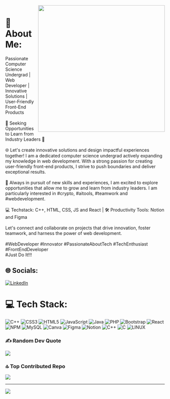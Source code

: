 <img align="right" width="400" src="https://user-images.githubusercontent.com/55389276/140866485-8fb1c876-9a8f-4d6a-98dc-08c4981eaf70.gif">

# 💫 About Me:
Passionate Computer Science Undergrad | Web Developer | Innovative Solutions | User-Friendly Front-End Products<br><br>🚀 Seeking Opportunities to Learn from Industry Leaders 🌟<br><br>🌐 Let's create innovative solutions and design impactful experiences together! I am a dedicated computer science undergrad actively expanding my knowledge in web development. With a strong passion for creating user-friendly front-end products, I strive to push boundaries and deliver exceptional results.<br><br>🌱 Always in pursuit of new skills and experiences, I am excited to explore opportunities that allow me to grow and learn from industry leaders. I am particularly interested in #crypto, #aitools, #teamwork and #webdevelopment.<br><br>💻 Techstack: C++, HTML, CSS, JS and React | 🛠️ Productivity Tools: Notion and Figma<br><br>Let's connect and collaborate on projects that drive innovation, foster teamwork, and harness the power of web development. <br><br>#WebDeveloper #Innovator #PassionateAboutTech #TechEnthusiast #FrontEndDeveloper<br>#Just Do It!!!


## 🌐 Socials:
[![LinkedIn](https://img.shields.io/badge/LinkedIn-%230077B5.svg?logo=linkedin&logoColor=white)](https://linkedin.com/in/utkarsh-sah) 

# 💻 Tech Stack:
![C++](https://img.shields.io/badge/c++-%2300599C.svg?style=flat&logo=c%2B%2B&logoColor=white) ![CSS3](https://img.shields.io/badge/css3-%231572B6.svg?style=flat&logo=css3&logoColor=white) ![HTML5](https://img.shields.io/badge/html5-%23E34F26.svg?style=flat&logo=html5&logoColor=white) ![JavaScript](https://img.shields.io/badge/javascript-%23323330.svg?style=flat&logo=javascript&logoColor=%23F7DF1E) ![Java](https://img.shields.io/badge/java-%23ED8B00.svg?style=flat&logo=java&logoColor=white) ![PHP](https://img.shields.io/badge/php-%23777BB4.svg?style=flat&logo=php&logoColor=white) ![Bootstrap](https://img.shields.io/badge/bootstrap-%23563D7C.svg?style=flat&logo=bootstrap&logoColor=white) ![React](https://img.shields.io/badge/react-%2320232a.svg?style=flat&logo=react&logoColor=%2361DAFB) ![NPM](https://img.shields.io/badge/NPM-%23000000.svg?style=flat&logo=npm&logoColor=white) ![MySQL](https://img.shields.io/badge/mysql-%2300f.svg?style=flat&logo=mysql&logoColor=white) ![Canva](https://img.shields.io/badge/Canva-%2300C4CC.svg?style=flat&logo=Canva&logoColor=white) 	![Figma](https://img.shields.io/badge/figma-%23F24E1E.svg?style=flat&logo=figma&logoColor=white) ![Notion](https://img.shields.io/badge/Notion-%23000000.svg?style=flat&logo=notion&logoColor=white) ![C++](https://img.shields.io/badge/c++-%2300599C.svg?style=flat&logo=c%2B%2B&logoColor=white) ![C](https://img.shields.io/badge/c-%2300599C.svg?style=flat&logo=c&logoColor=white) ![LINUX](https://img.shields.io/badge/Linux-FCC624?style=flat&logo=linux&logoColor=black)


### ✍️ Random Dev Quote
![](https://quotes-github-readme.vercel.app/api?type=horizontal&theme=radical)

### 🔝 Top Contributed Repo
![](https://github-contributor-stats.vercel.app/api?username=UTKARSH-SAH&limit=5&theme=dark&combine_all_yearly_contributions=true)

---
[![](https://visitcount.itsvg.in/api?id=UTKARSH-SAH&icon=4&color=0)](https://visitcount.itsvg.in)

<!-- Proudly created with GPRM ( https://gprm.itsvg.in ) -->
